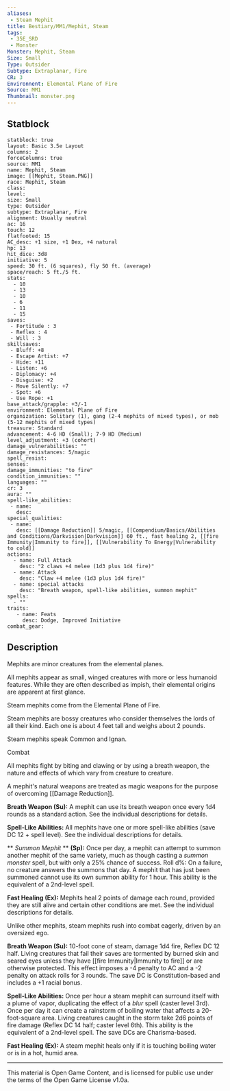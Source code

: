 ```yaml
---
aliases:
 - Steam Mephit
title: Bestiary/MM1/Mephit, Steam
tags: 
 - 35E_SRD
 - Monster
Monster: Mephit, Steam
Size: Small
Type: Outsider
Subtype: Extraplanar, Fire
CR: 3
Environnent: Elemental Plane of Fire
Source: MM1
Thumbnail: monster.png
---
```


## Statblock

```statblock
statblock: true
layout: Basic 3.5e Layout
columns: 2
forceColumns: true
source: MM1 
name: Mephit, Steam
image: [[Mephit, Steam.PNG]]
race: Mephit, Steam
class: 
level: 
size: Small
type: Outsider
subtype: Extraplanar, Fire
alignment: Usually neutral
ac: 16
touch: 12
flatfooted: 15
AC_desc: +1 size, +1 Dex, +4 natural
hp: 13
hit_dice: 3d8
initiative: 5
speed: 30 ft. (6 squares), fly 50 ft. (average)
space/reach: 5 ft./5 ft.
stats:
  - 10
  - 13
  - 10
  - 6
  - 11
  - 15
saves:
 - Fortitude : 3
 - Reflex : 4
 - Will : 3
skillsaves:
 - Bluff: +8
 - Escape Artist: +7
 - Hide: +11
 - Listen: +6
 - Diplomacy: +4
 - Disguise: +2
 - Move Silently: +7
 - Spot: +6
 - Use Rope: +1
base_attack/grapple: +3/-1
environment: Elemental Plane of Fire
organization: Solitary (1), gang (2-4 mephits of mixed types), or mob (5-12 mephits of mixed types)
treasure: Standard
advancement: 4-6 HD (Small); 7-9 HD (Medium)
level_adjustment: +3 (cohort)
damage_vulnerabilities: ""
damage_resistances: 5/magic
spell_resist: 
senses: 
damage_immunities: "to fire"
condition_immunities: ""
languages: ""
cr: 3
aura: ""
spell-like_abilities:
 - name: 
   desc: 
special_qualities:
 - name:
   desc: [[Damage Reduction]] 5/magic, [[Compendium/Basics/Abilities and Conditions/Darkvision|Darkvision]] 60 ft., fast healing 2, [[fire Immunity|Immunity to fire]], [[Vulnerability To Energy|Vulnerability to cold]] 
actions:
  - name: Full Attack
    desc: "2 claws +4 melee (1d3 plus 1d4 fire)"
  - name: Attack
    desc: "Claw +4 melee (1d3 plus 1d4 fire)"
  - name: special attacks
    desc: "Breath weapon, spell-like abilities, summon mephit"
spells:
  - ""
traits:
   - name: Feats
     desc: Dodge, Improved Initiative
combat_gear:  
```

## Description



Mephits are minor creatures from the elemental planes.

All mephits appear as small, winged creatures with more or less humanoid features. While they are often described as impish, their elemental origins are apparent at first glance.

Steam mephits come from the Elemental Plane of Fire.

Steam mephits are bossy creatures who consider themselves the lords of all their kind. Each one is about 4 feet tall and weighs about 2 pounds.

Steam mephits speak Common and Ignan.

Combat

All mephits fight by biting and clawing or by using a breath weapon, the nature and effects of which vary from creature to creature.

A mephit's natural weapons are treated as magic weapons for the purpose of overcoming [[Damage Reduction]].


**Breath Weapon (Su):** A mephit can use its breath weapon once every 1d4 rounds as a standard action. See the individual descriptions for details.


**Spell-Like Abilities:** All mephits have one or more spell-like abilities (save DC 12 + spell level). See the individual descriptions for details.


**
*Summon Mephit* 
**
**(Sp):** Once per day, a mephit can attempt to summon another mephit of the same variety, much as though casting a *summon monster* spell, but with only a 25% chance of success. Roll d%: On a failure, no creature answers the summons that day. A mephit that has just been summoned cannot use its own summon ability for 1 hour. This ability is the equivalent of a 2nd-level spell.


**Fast Healing (Ex):** Mephits heal 2 points of damage each round, provided they are still alive and certain other conditions are met. See the individual descriptions for details.

Unlike other mephits, steam mephits rush into combat eagerly, driven by an oversized ego.


**Breath Weapon (Su):** 10-foot cone of steam, damage 1d4 fire, Reflex DC 12 half. Living creatures that fail their saves are tormented by burned skin and seared eyes unless they have [[fire Immunity|Immunity to fire]] or are otherwise protected. This effect imposes a -4 penalty to AC and a -2 penalty on attack rolls for 3 rounds. The save DC is Constitution-based and includes a +1 racial bonus.


**Spell-Like Abilities:** Once per hour a steam mephit can surround itself with a plume of vapor, duplicating the effect of a *blur* spell (caster level 3rd). Once per day it can create a rainstorm of boiling water that affects a 20-foot-square area. Living creatures caught in the storm take 2d6 points of fire damage (Reflex DC 14 half; caster level 6th). This ability is the equivalent of a 2nd-level spell. The save DCs are Charisma-based.


**Fast Healing (Ex):** A steam mephit heals only if it is touching boiling water or is in a hot, humid area.

---

This material is Open Game Content, and is licensed for public use under the terms of the Open Game License v1.0a.
